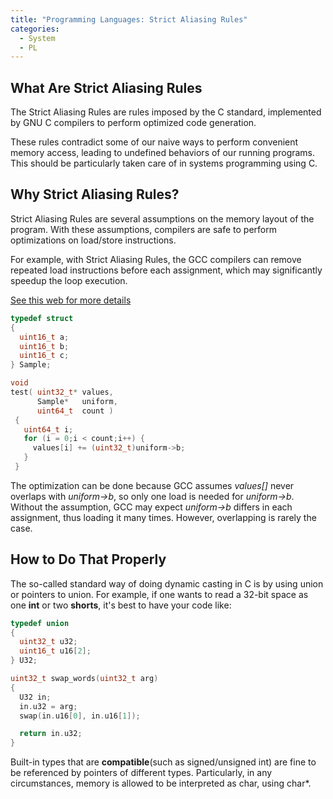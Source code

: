 ```yaml
---
title: "Programming Languages: Strict Aliasing Rules"
categories:
  - System
  - PL
---
```


## What Are Strict Aliasing Rules

The Strict Aliasing Rules are rules imposed by the C standard, implemented by GNU C compilers to perform optimized code generation.

These rules contradict some of our naive ways to perform convenient memory access, leading to undefined behaviors of our running programs. This should be particularly taken care of in systems programming using C.

## Why Strict Aliasing Rules?

Strict Aliasing Rules are several assumptions on the memory layout of the program. With these assumptions, compilers are safe to perform optimizations on load/store instructions.

For example, with Strict Aliasing Rules, the GCC compilers can remove repeated load instructions before each assignment, which may significantly speedup the loop execution. 

[See this web for more details](https://cellperformance.beyond3d.com/articles/2006/06/understanding-strict-aliasing.html)

```c
typedef struct
{
  uint16_t a;
  uint16_t b;
  uint16_t c;
} Sample;

void
test( uint32_t* values,
      Sample*   uniform,
      uint64_t  count )
 {
   uint64_t i;
   for (i = 0;i < count;i++) {
     values[i] += (uint32_t)uniform->b;
   }
 }
```

The optimization can be done because GCC assumes *values[]* never overlaps with *uniform->b*, so only one load is needed for *uniform->b*. Without the assumption, GCC may expect *uniform->b* differs in each assignment, thus loading it many times. However, overlapping is rarely the case.

## How to Do That Properly

The so-called standard way of doing dynamic casting in C is by using union or pointers to union. For example, if one wants to read a 32-bit space as one **int** or two **shorts**, it's best to have your code like:

```c
typedef union
{
  uint32_t u32;
  uint16_t u16[2];
} U32;

uint32_t swap_words(uint32_t arg)
{
  U32 in;
  in.u32 = arg;
  swap(in.u16[0], in.u16[1]);

  return in.u32;
}
```

Built-in types that are **compatible**(such as signed/unsigned int) are fine to be referenced by pointers of different types. Particularly, in any circumstances, memory is allowed to be interpreted as char, using char*.